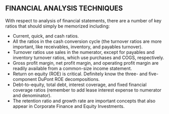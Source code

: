## FINANCIAL ANALYSIS TECHNIQUES 
With respect to analysis of financial statements, there are a number of key ratios that should simply be memorized including:

- Current, quick, and cash ratios.
- All the ratios in the cash conversion cycle (the turnover ratios are more important, like receivables, inventory, and payables turnover). 
- Turnover ratios use sales in the numerator, except for payables and inventory turnover ratios, which use purchases and COGS, respectively. 
- Gross profit margin, net profit margin, and operating profit margin are readily available from a common-size income statement. 
- Return on equity (ROE) is critical. Definitely know the three- and five-component DuPont ROE decompositions. 
- Debt-to-equity, total debt, interest coverage, and fixed financial coverage ratios (remember to add lease interest expense to numerator and denominator). 
- The retention ratio and growth rate are important concepts that also appear in Corporate Finance and Equity Investments. 





